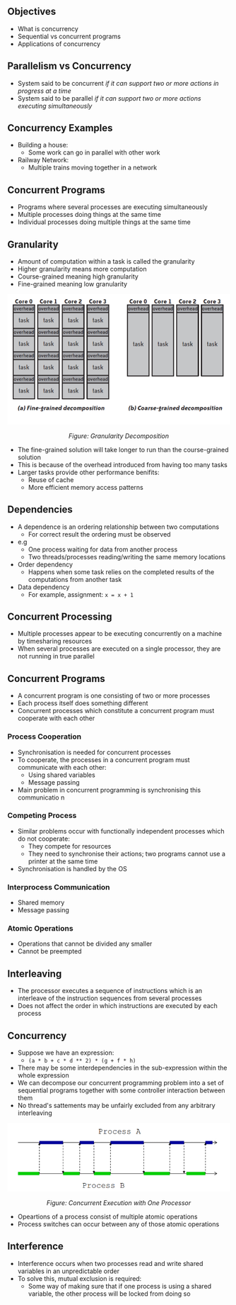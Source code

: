 ## Objectives
- What is concurrency
- Sequential vs concurrent programs
- Applications of concurrency

## Parallelism vs Concurrency
- System said to be concurrent *if it can support two or more actions in progress at a time*
- System said to be parallel *if it can support two or more actions executing simultaneously*

## Concurrency Examples
- Building a house:
  - Some work can go in parallel with other work
- Railway Network:
  - Multiple trains moving together in a network

## Concurrent Programs
- Programs where several processes are executing simultaneously
- Multiple processes doing things at the same time
- Individual processes doing multiple things at the same time

## Granularity
- Amount of computation within a task is called the granularity
- Higher granularity means more computation
- Course-grained meaning high granularity
- Fine-grained meaning low granularity

![granularity-decomposition](./img/granularity-decomposition.png)
<i><p style="text-align: center;">Figure: Granularity Decomposition</p></i>

- The fine-grained solution will take longer to run than the course-grained solution
- This is because of the overhead introduced from having too many tasks
- Larger tasks provide other performance benifits:
  - Reuse of cache
  - More efficient memory access patterns

## Dependencies
- A dependence is an ordering relationship between two computations
  - For correct result the ordering must be observed
- e.g
  - One process waiting for data from another process
  - Two threads/processes reading/writing the same memory locations
- Order dependency
  - Happens when some task relies on the completed results of the computations from another task
- Data dependency
  - For example, assignment: `x = x + 1`

## Concurrent Processing
- Multiple processes appear to be executing concurrently on a machine by timesharing resources
- When several processes are executed on a single processor, they are not running in true parallel

## Concurrent Programs
- A concurrent program is one consisting of two or more processes
- Each process itself does something different
- Concurrent processes which constitute a concurrent program must cooperate with each other

### Process Cooperation
- Synchronisation is needed for concurrent processes
- To cooperate, the processes in a concurrent program must communicate with each other:
  - Using shared variables
  - Message passing
- Main problem in concurrent programming is synchronising this communicatio n

### Competing Process
- Similar problems occur with functionally independent processes which do not cooperate:
  - They compete for resources
  - They need to synchronise their actions; two programs cannot use a printer at the same time
- Synchronisation is handled by the OS

### Interprocess Communication 
- Shared memory
- Message passing

### Atomic Operations
- Operations that cannot be divided any smaller
- Cannot be preempted

## Interleaving
- The processor executes a sequence of instructions which is an interleave of the instruction sequences from several processes
- Does not affect the order in which instructions are executed by each process

## Concurrency
- Suppose we have an expression:
  - `(a * b + c * d ** 2) * (g + f * h)`
- There may be some interdependencies in the sub-expression within the whole expression
- We can decompose our concurrent programming problem into a set of sequential programs together with some controller interaction between them
- No thread's sattements may be unfairly excluded from any arbitrary interleaving

![concurrent-execution](./img/concurrent-execution.png)
<i><p style="text-align: center;">Figure: Concurrent Execution with One Processor</p></i>
- Opeartions of a process consist of multiple atomic operations
- Process switches can occur between any of those atomic operations

## Interference
- Interference occurs when two processes read and write shared variables in an unpredictable order
- To solve this, mutual exclusion is required:
  - Some way of making sure that if one process is using a shared variable, the other process will be locked from doing so